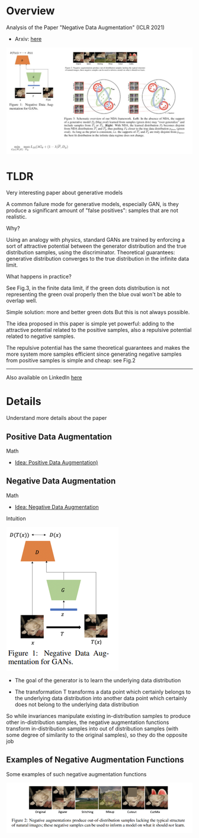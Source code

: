 
# Overview

Analysis of the Paper "Negative Data Augmentation" (ICLR 2021)

- Arxiv: [here](https://arxiv.org/abs/2102.05113)

![img1](images/NegativeDataAugmentation1.png)



# TLDR

Very interesting paper about generative models

A common failure mode for generative models, especially GAN, is they produce a significant amount of "false positives": samples that are not realistic.

Why?

Using an analogy with physics, standard GANs are trained by enforcing a sort of attractive potential between the generator distribution and the true distribution samples, using the discriminator.
Theoretical guarantees: generative distribution converges to the true distribution in the infinite data limit.

What happens in practice?

See Fig.3, in the finite data limit, if the green dots distribution is not representing the green oval properly then the blue oval won't be able to overlap well.

Simple solution: more and better green dots
But this is not always possible.

The idea proposed in this paper is simple yet powerful: adding to the attractive potential related to the positive samples, also a repulsive potential related to negative samples.

The repulsive potential has the same theoretical guarantees and makes the more system more samples efficient since generating negative samples from positive samples is simple and cheap: see Fig.2

-------

Also available on LinkedIn [here](https://www.linkedin.com/feed/update/urn:li:activity:6765609955648147456/)



# Details 

Understand more details about the paper 

## Positive Data Augmentation

Math

- [Idea: Positive Data Augmentation)](details/positive_data_augmentation.ipynb)



## Negative Data Augmentation

Math

- [Idea: Negative Data Augmentation](details/negative_data_augmentation.ipynb)

Intuition

![nda_gan1](images/nda_gan1.png)

- The goal of the generator is to learn the underlying data distribution 

- The transformation T transforms a data point which certainly belongs to the underlying data distribution into another data point which certainly does not belong to the underlying data distribution 

So while invariances manipulate existing in-distribution samples to produce other in-distribution samples, the negative augmentation functions transform in-distribution samples into out of distribution samples (with some degree of similarity to the original samples), so they do the opposite job



## Examples of Negative Augmentation Functions 

Some examples of such negative augmentation functions 

![nda_gan2](images/nda_gan2.png)







